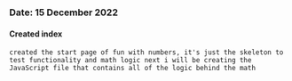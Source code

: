 ### Date: 15 December 2022

#### Created index 
    created the start page of fun with numbers, it's just the skeleton to test functionality and math logic next i will be creating the JavaScript file that contains all of the logic behind the math
